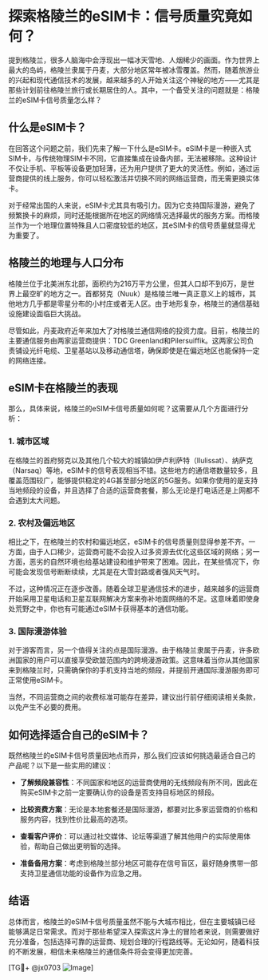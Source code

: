 # 探索格陵兰的eSIM卡：信号质量究竟如何？

提到格陵兰，很多人脑海中会浮现出一幅冰天雪地、人烟稀少的画面。作为世界上最大的岛屿，格陵兰隶属于丹麦，大部分地区常年被冰雪覆盖。然而，随着旅游业的兴起和现代通信技术的发展，越来越多的人开始关注这个神秘的地方——尤其是那些计划前往格陵兰旅行或长期居住的人。其中，一个备受关注的问题就是：格陵兰的eSIM卡信号质量怎么样？

## 什么是eSIM卡？

在回答这个问题之前，我们先来了解一下什么是eSIM卡。eSIM卡是一种嵌入式SIM卡，与传统物理SIM卡不同，它直接集成在设备内部，无法被移除。这种设计不仅让手机、平板等设备更加轻薄，还为用户提供了更大的灵活性。例如，通过运营商提供的线上服务，你可以轻松激活并切换不同的网络运营商，而无需更换实体卡。

对于经常出国的人来说，eSIM卡尤其具有吸引力。因为它支持国际漫游，避免了频繁换卡的麻烦，同时还能根据所在地区的网络情况选择最优的服务方案。而格陵兰作为一个地理位置特殊且人口密度较低的地区，其eSIM卡的信号质量就显得尤为重要了。

## 格陵兰的地理与人口分布

格陵兰位于北美洲东北部，面积约为216万平方公里，但其人口却不到6万，是世界上最空旷的地方之一。首都努克（Nuuk）是格陵兰唯一真正意义上的城市，其他地方几乎都是零星分布的小村庄或者无人区。由于地形复杂，格陵兰的通信基础设施建设面临巨大挑战。

尽管如此，丹麦政府近年来加大了对格陵兰通信网络的投资力度。目前，格陵兰的主要通信服务由两家运营商提供：TDC Greenland和Pilersuiffik。这两家公司负责铺设光纤电缆、卫星基站以及移动通信塔，确保即使是在偏远地区也能保持一定的网络连接。

## eSIM卡在格陵兰的表现

那么，具体来说，格陵兰的eSIM卡信号质量如何呢？这需要从几个方面进行分析：

### 1. 城市区域

在格陵兰的首府努克以及其他几个较大的城镇如伊卢利萨特（Ilulissat）、纳萨克（Narsaq）等地，eSIM卡的信号表现相当不错。这些地方的通信塔数量较多，且覆盖范围较广，能够提供稳定的4G甚至部分地区的5G服务。如果你使用的是支持当地频段的设备，并且选择了合适的运营商套餐，那么无论是打电话还是上网都不会遇到太大问题。

### 2. 农村及偏远地区

相比之下，在格陵兰的农村和偏远地区，eSIM卡的信号质量则显得参差不齐。一方面，由于人口稀少，运营商可能不会投入过多资源去优化这些区域的网络；另一方面，恶劣的自然环境也给基站建设和维护带来了困难。因此，在某些情况下，你可能会发现信号断断续续，尤其是在大雪封路或者强风天气时。

不过，这种情况正在逐步改善。随着全球卫星通信技术的进步，越来越多的运营商开始采用卫星电话和卫星互联网解决方案来弥补地面网络的不足。这意味着即使身处荒野之中，你也有可能通过eSIM卡获得基本的通信功能。

### 3. 国际漫游体验

对于游客而言，另一个值得关注的点是国际漫游。由于格陵兰隶属于丹麦，许多欧洲国家的用户可以直接享受欧盟范围内的跨境漫游政策。这意味着当你从其他国家来到格陵兰时，只需确保你的手机支持当地的频段，并提前开通国际漫游服务即可正常使用eSIM卡。

当然，不同运营商之间的收费标准可能存在差异，建议出行前仔细阅读相关条款，以免产生不必要的费用。

## 如何选择适合自己的eSIM卡？

既然格陵兰的eSIM卡信号质量因地点而异，那么我们应该如何挑选最适合自己的产品呢？以下是一些实用的建议：

- **了解频段兼容性**：不同国家和地区的运营商使用的无线频段有所不同，因此在购买eSIM卡之前一定要确认你的设备是否支持目标地区的频段。
  
- **比较资费方案**：无论是本地套餐还是国际漫游，都要对比多家运营商的价格和服务内容，找到性价比最高的选项。

- **查看客户评价**：可以通过社交媒体、论坛等渠道了解其他用户的实际使用体验，帮助自己做出更明智的选择。

- **准备备用方案**：考虑到格陵兰部分地区可能存在信号盲区，最好随身携带一部支持卫星通信功能的设备作为应急之用。

## 结语

总体而言，格陵兰的eSIM卡信号质量虽然不能与大城市相比，但在主要城镇已经能够满足日常需求。而对于那些希望深入探索这片净土的冒险者来说，则需要做好充分准备，包括选择可靠的运营商、规划合理的行程路线等。无论如何，随着科技的不断发展，相信未来格陵兰的通信条件将会变得更加完善。

[TG💪+ @jx0703 ![Image](https://github.com/user-attachments/assets/dbca1d08-cadb-493c-b0ec-ad6f7a83f270)]